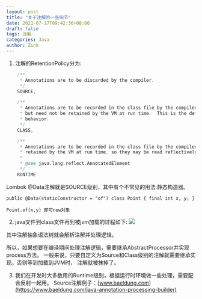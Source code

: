 ```yaml
---
layout: post
title: "关于注解的一些细节"
date: 2021-07-17T09:42:36+08:00
draft: false
tags: 注解
categories: Java
author: Zink
---
```

1. 注解的RetentionPolicy分为: 
```java
    /**
     * Annotations are to be discarded by the compiler.
     */
    SOURCE,

    /**
     * Annotations are to be recorded in the class file by the compiler
     * but need not be retained by the VM at run time.  This is the default
     * behavior.
     */
    CLASS,

    /**
     * Annotations are to be recorded in the class file by the compiler and
     * retained by the VM at run time, so they may be read reflectively.
     *
     * @see java.lang.reflect.AnnotatedElement
     */
    RUNTIME
```
Lombok @Data注解就是SOURCE级别，其中有个不常见的用法:静态构造器。
```
public @Data(staticConstructor = "of") class Point { final int x, y; }

Point.of(x,y) 即可new对象
```

2. java文件到class文件再到被jvm加载的过程如下:
![](//codeicu.github.io/assets//关于注解的一些细节/1.png)

其中注解抽象语法树就会解析注解并处理逻辑。

所以，如果想要在编译期间处理注解逻辑，需要继承AbstractProcessor并实现process方法。
一般来说，只要自定义为Source和Class级别的注解就需要继承实现。否则等到加载到JVM时，
注解就被抹掉了。

3. 我们在开发时大多数用的Runtime级别，根据运行时环境做一些处理，需要配合反射一起用。
Source注解例子：[www.baeldung.com](https://www.baeldung.com/java-annotation-processing-builder)
